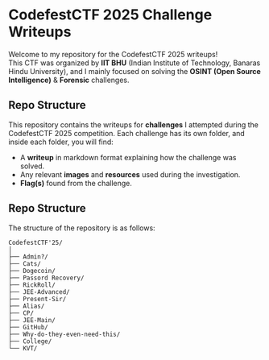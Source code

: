 # CodefestCTF 2025 Challenge Writeups

Welcome to my repository for the CodefestCTF 2025 writeups!  
This CTF was organized by **IIT BHU** (Indian Institute of Technology, Banaras Hindu University), and I mainly focused on solving the **OSINT (Open Source Intelligence)** & **Forensic** challenges. 

## Repo Structure

This repository contains the writeups for **challenges** I attempted during the CodefestCTF 2025 competition. Each challenge has its own folder, and inside each folder, you will find:
- A **writeup** in markdown format explaining how the challenge was solved.
- Any relevant **images** and **resources** used during the investigation.
- **Flag(s)** found from the challenge.

## Repo Structure

The structure of the repository is as follows:

```
CodefestCTF'25/
│
├── Admin?/
├── Cats/
├── Dogecoin/
├── Passord Recovery/
├── RickRoll/
├── JEE-Advanced/
├── Present-Sir/
├── Alias/
├── CP/
├── JEE-Main/
├── GitHub/
├── Why-do-they-even-need-this/
├── College/
└── KVT/

```